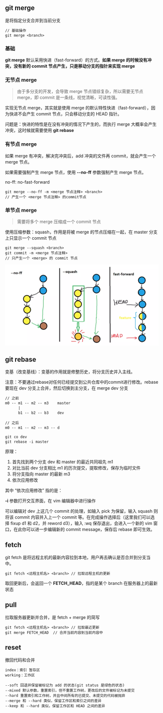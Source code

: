 ## git merge

是将指定分支合并到当前分支

```git
// 基础操作
git merge <branch>
```

### 基础

**git merge** 默认采用快进（fast-forward）的方式。**如果 merge 的时候没有冲突，没有新的 commit 节点产生，只是移动分支的指针来实现 merge**

### 无节点 merge

> 由于多分支的开发，会导致 merge 节点错综复杂，所以需要无节点merge，即 commit 是一条线，视觉清晰，可读性强。

实现无节点 merge，其实就是使用 merge 的默认特性快进（fast-forward），因为快进不会产生 commit 节点，只会移动分支的 HEAD 指针。

问题是：快进的特性是在没有冲突的情况下产生的，而执行 merge 大概率会产生冲突，这时候就需要使用 **git rebase**

### 有节点 merge

如果 merge 有冲突，解决完冲突后，add 冲突的文件再 commit，就会产生一个 merge 节点。

如果需要强制产生 merge 节点，使用 **--no-ff** 参数强制产生 merge 节点。

no-ff: no-fast-forward

```git
git merge --no-ff -m <merge 节点注释> <branch>
// 产生一个 <merge 节点注释> 的commit节点
```

### 单节点 merge

> 需要将多个 merge 压缩成一个 commit 节点

使用压缩参数：squash，作用是将被 merge 的节点压缩在一起，在 master 分支上只显示一个 commit 节点

```git
git merge --squash <branch>
git commit -m <merge 节点注释>
// 只产生一个 <merge> 的 commit 节点
```

![Git merge 各个参数](static/merge.webp)

## git rebase

变基（改变基线）：变基的作用就是修整历史，将分支历史并入主线。

注意：不要通过rebase对任何已经提交到公共仓库中的commit进行修改。rebase 要现在 dev 分支上合并，然后切换到主分支，在 merge dev 分支

```
// 之前
m0 -- m1 -- m2 -- m3    master
      |
      b1 -- b2 -- b3    dev

// 之后
m0 -- m1 -- m2 -- m3 -- d
```

```git
git co dev
git rebase -i master
```

原理：

1. 首先找到两个分支 dev 和 master 的最近共同祖先 m1
2. 对比当前 dev 分支相比 m1 的历次提交，提取修改，保存为临时文件
3. 将分支指向 master 的最新 m3
4. 依次应用修改

其中 “依次应用修改” 指的是：

**-i** 参数打开交互界面，在 vim 编辑器中进行操作

可以编辑对 dev 上这几个 commit 的处理，如输入 pick 为保留，输入 squash 则将该 commit 内容并入上一个 commit 等。在完成操作选择后（这里我们可以选择 fixup d1 和 d2，并 reword d3），输入 :wq 保存退出，会进入一个新的 vim 窗口，在此你可以进一步编辑新的 commit message，保存后 rebase 即可生效。

## fetch

git fetch 是将远程主机的最新内容拉到本地，用户再去确认是否合并到分支当中。

```git
git fetch <远程主机名> <branch> // 拉取远程主机的更新
```

取回更新后，会返回一个 **FETCH_HEAD**，指的是某个 branch 在服务器上的最新状态

## pull

拉取服务器更新并合并，是 fetch + merge 的简写

```git
git fetch <远程主机名> <branch> // 拉取最近更新
git merge FETCH_HEAD  // 合并当前内容到当前内容中
```

## reset

撤回代码和合并

```
index：索引 暂存区
working：工作区

--soft 回退并保留被标记为 add 的状态(git status 是绿色的状态)
--mixed 默认参数，重置索引，但不重置工作树，更改后的文件被标记为未提交
--hard 重置索引和工作树，并且中间所有的已提交、未提交的代码被抛弃
--merge 和 --hard 类似，保留工作区和索引之间的差异
--keep 和 --hard 类似，保留工作区和 HEAD 之间的差异
```
